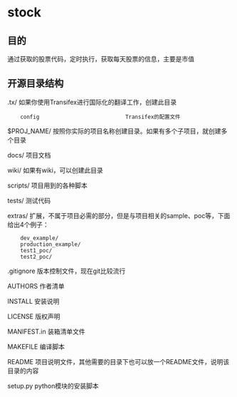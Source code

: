 # stock
## 目的
通过获取的股票代码，定时执行，获取每天股票的信息，主要是市值


## 开源目录结构

.tx/                                       如果你使用Transifex进行国际化的翻译工作，创建此目录

        config                           Transifex的配置文件

$PROJ_NAME/                    按照你实际的项目名称创建目录。如果有多个子项目，就创建多个目录

docs/                                    项目文档

wiki/                                      如果有wiki，可以创建此目录

scripts/                                 项目用到的各种脚本

tests/                                    测试代码

extras/                                  扩展，不属于项目必需的部分，但是与项目相关的sample、poc等，下面给出4个例子：

        dev_example/
        production_example/
        test1_poc/
        test2_poc/

.gitignore                             版本控制文件，现在git比较流行

AUTHORS                           作者清单

INSTALL                              安装说明

LICENSE                              版权声明

MANIFEST.in                       装箱清单文件

MAKEFILE                           编译脚本

README                              项目说明文件，其他需要的目录下也可以放一个README文件，说明该目录的内容

setup.py                               python模块的安装脚本